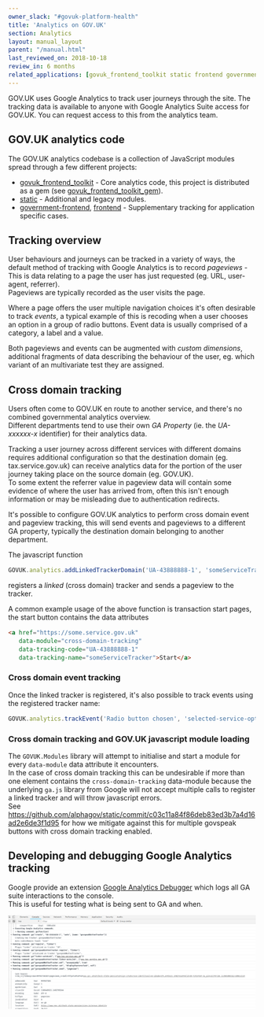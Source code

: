 ```yaml
---
owner_slack: "#govuk-platform-health"
title: 'Analytics on GOV.UK'
section: Analytics
layout: manual_layout
parent: "/manual.html"
last_reviewed_on: 2018-10-18
review_in: 6 months
related_applications: [govuk_frontend_toolkit static frontend government-frontend]
---
```


GOV.UK uses Google Analytics to track user journeys through the site. The tracking data is available to anyone with Google Analytics Suite access for GOV.UK. You can request access to this from the analytics team.


## GOV.UK analytics code

The GOV.UK analytics codebase is a collection of JavaScript modules spread through a few different projects:

- [govuk_frontend_toolkit](https://github.com/alphagov/govuk_frontend_toolkit/tree/master/javascripts/govuk/analytics) - Core analytics code, this project is distributed as a gem (see [govuk_frontend_toolkit_gem](https://github.com/alphagov/govuk_frontend_toolkit_gem)).
- [static](https://github.com/alphagov/static/tree/master/app/assets/javascripts/analytics) - Additional and legacy modules.
- [government-frontend](https://github.com/alphagov/government-frontend/blob/master/app/assets/javascripts/modules/track-radio-group.js), [frontend](https://github.com/alphagov/frontend/tree/master/app/assets/javascripts/modules) - Supplementary tracking for application specific cases.


## Tracking overview

User behaviours and journeys can be tracked in a variety of ways, the default method of tracking with Google Analytics is to record _pageviews_ - This is data relating to a page the user has just requested (eg. URL, user-agent, referrer).  
Pageviews are typically recorded as the user visits the page.

Where a page offers the user multiple navigation choices it's often desirable to track _events_, a typical example of this is recoding when a user chooses an option in a group of radio buttons. Event data is usually comprised of a category, a label and a value.

Both pageviews and events can be augmented with _custom dimensions_, additional fragments of data describing the behaviour of the user, eg. which variant of an multivariate test they are assigned.


## Cross domain tracking

Users often come to GOV.UK en route to another service, and there's no combined governmental analytics overview.  
Different departments tend to use their own _GA Property_ (ie. the _UA-xxxxxx-x_ identifier) for their analytics data.

Tracking a user journey across different services with different domains requires additional configuration so that the destination domain (eg. tax.service.gov.uk) can receive analytics data for the portion of the user journey taking place on the source domain (eg. GOV.UK).  
To some extent the referrer value in pageview data will contain some evidence of where the user has arrived from, often this isn't enough information or may be misleading due to authentication redirects.

It's possible to configure GOV.UK analytics to perform cross domain event and pageview tracking, this will send events and pageviews to a different GA property, typically the destination domain belonging to another department.

The javascript function

```javascript
GOVUK.analytics.addLinkedTrackerDomain('UA-43888888-1', 'someServiceTracker', 'some.service.gov.uk')
```

registers a _linked_ (cross domain) tracker and sends a pageview to the tracker.

A common example usage of the above function is transaction start pages, the start button contains the data attributes

```html
<a href="https://some.service.gov.uk"
   data-module="cross-domain-tracking"
   data-tracking-code="UA-43888888-1"
   data-tracking-name="someServiceTracker">Start</a>
```

### Cross domain event tracking

Once the linked tracker is registered, it's also possible to track events using the registered tracker name:

```javascript
GOVUK.analytics.trackEvent('Radio button chosen', 'selected-service-option', { 'trackerName': 'someServiceTracker' })
```


### Cross domain tracking and GOV.UK javascript module loading

The `GOVUK.Modules` library will attempt to initialise and start a module for every `data-module` data attribute it encounters.  
In the case of cross domain tracking this can be undesirable if more than one element contains the `cross-domain-tracking` data-module because the underlying `ga.js` library from Google will not accept multiple calls to register a linked tracker and will throw javascript errors.  
See https://github.com/alphagov/static/commit/c03c11a84f86deb83ed3b7a4d16ad2e6de3f1d95 for how we mitigate against this for multiple govspeak buttons with cross domain tracking enabled.


## Developing and debugging Google Analytics tracking

Google provide an extension [Google Analytics Debugger](https://chrome.google.com/webstore/detail/google-analytics-debugger/jnkmfdileelhofjcijamephohjechhna?hl=en) which logs all GA suite interactions to the console.  
This is useful for testing what is being sent to GA and when.

![Google Analytics Debugger console output](images/google-analytics-debugger-output.png)
